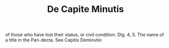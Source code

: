 ---
title: De Capite Minutis
letter: D
permalink: "/definitions/bld-de-capite-minutis.html"
body: of those who have lost their status, or civil condition. Dlg. 4, 5. The name
  of a title in the Pan-decta. See Capitis Deminutio
published_at: '2018-07-07'
source: Black's Law Dictionary 2nd Ed (1910)
layout: post
---